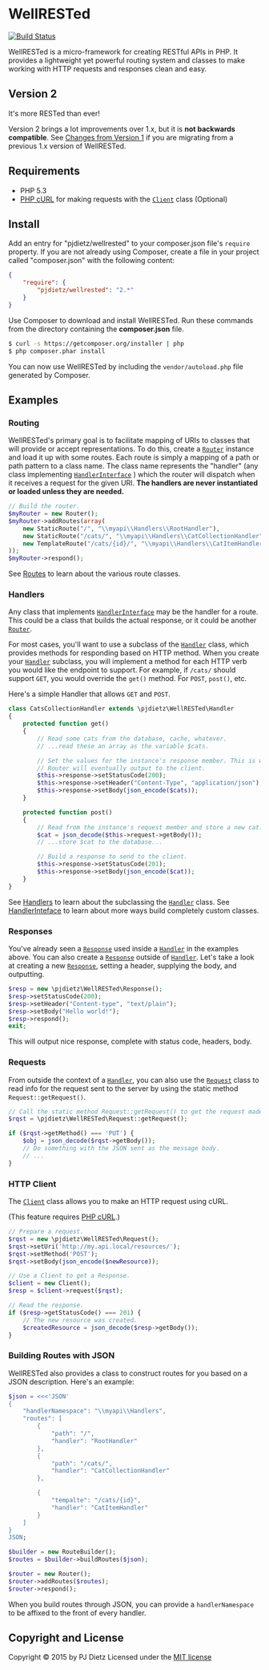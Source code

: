 WellRESTed
==========

[![Build Status](https://travis-ci.org/pjdietz/wellrested.svg?branch=master)](https://travis-ci.org/pjdietz/wellrested)

WellRESTed is a micro-framework for creating RESTful APIs in PHP. It provides a lightweight yet powerful routing system and classes to make working with HTTP requests and responses clean and easy.

Version 2
---------

It's more RESTed than ever!

Version 2 brings a lot improvements over 1.x, but it is **not backwards compatible**. See [Changes from Version 1](https://github.com/pjdietz/wellrested/wiki/Changes-from-Version-1) if you are migrating from a previous 1.x version of WellRESTed.

Requirements
------------

- PHP 5.3
- [PHP cURL](http://php.net/manual/en/book.curl.php) for making requests with the [`Client`](src/pjdietz/WellRESTed/Client.php) class (Optional)


Install
-------

Add an entry for "pjdietz/wellrested" to your composer.json file's `require` property. If you are not already using Composer, create a file in your project called "composer.json" with the following content:

```json
{
    "require": {
        "pjdietz/wellrested": "2.*"
    }
}
```

Use Composer to download and install WellRESTed. Run these commands from the directory containing the **composer.json** file.

```bash
$ curl -s https://getcomposer.org/installer | php
$ php composer.phar install
```

You can now use WellRESTed by including the `vendor/autoload.php` file generated by Composer.


Examples
--------

### Routing

WellRESTed's primary goal is to facilitate mapping of URIs to classes that will provide or accept representations. To do this, create a [`Router`](src/pjdietz/WellRESTed/Router.php) instance and load it up with some routes. Each route is simply a mapping of a path or path pattern to a class name. The class name represents the "handler" (any class implementing [`HandlerInterface`](src/pjdietz/WellRESTed/Interfaces/HandlerInterface.php) ) which the router will dispatch when it receives a request for the given URI. **The handlers are never instantiated or loaded unless they are needed.**

```php
// Build the router.
$myRouter = new Router();
$myRouter->addRoutes(array(
    new StaticRoute("/", "\\myapi\\Handlers\\RootHandler"),
    new StaticRoute("/cats/", "\\myapi\\Handlers\\CatCollectionHandler"),
    new TemplateRoute("/cats/{id}/", "\\myapi\\Handlers\\CatItemHandler")
));
$myRouter->respond();
```

See [Routes](https://github.com/pjdietz/wellrested/wiki/Routes) to learn about the various route classes.


### Handlers

Any class that implements [`HandlerInterface`](src/pjdietz/WellRESTed/Interfaces/HandlerInterface.php) may be the handler for a route. This could be a class that builds the actual response, or it could be another [`Router`](src/pjdietz/WellRESTed/Router.php).

For most cases, you'll want to use a subclass of the [`Handler`](src/pjdietz/WellRESTed/Handler.php) class, which provides methods for responding based on HTTP method. When you create your [`Handler`](src/pjdietz/WellRESTed/Handler.php) subclass, you will implement a method for each HTTP verb you would like the endpoint to support. For example, if `/cats/` should support `GET`, you would override the `get()` method. For `POST`, `post()`, etc.

Here's a simple Handler that allows `GET` and `POST`.

```php
class CatsCollectionHandler extends \pjdietz\WellRESTed\Handler
{
    protected function get()
    {
        // Read some cats from the database, cache, whatever.
        // ...read these an array as the variable $cats.

        // Set the values for the instance's response member. This is what the
        // Router will eventually output to the client.
        $this->response->setStatusCode(200);
        $this->response->setHeader("Content-Type", "application/json");
        $this->response->setBody(json_encode($cats));
    }

    protected function post()
    {
        // Read from the instance's request member and store a new cat.
        $cat = json_decode($this->request->getBody());
        // ...store $cat to the database...

        // Build a response to send to the client.
        $this->response->setStatusCode(201);
        $this->response->setBody(json_encode($cat));
    }
}
```

See [Handlers](https://github.com/pjdietz/wellrested/wiki/Handlers) to learn about the subclassing the [`Handler`](src/pjdietz/WellRESTed/Handler.php) class.
See [HandlerInteface](https://github.com/pjdietz/wellrested/wiki/HandlerInterface) to learn about more ways build completely custom classes.

### Responses

You've already seen a [`Response`](src/pjdietz/WellRESTed/Response.php) used inside a [`Handler`](src/pjdietz/WellRESTed/Handler.php) in the examples above. You can also create a [`Response`](src/pjdietz/WellRESTed/Response.php) outside of [`Handler`](src/pjdietz/WellRESTed/Handler.php). Let's take a look at creating a new [`Response`](src/pjdietz/WellRESTed/Response.php), setting a header, supplying the body, and outputting.

```php
$resp = new \pjdietz\WellRESTed\Response();
$resp->setStatusCode(200);
$resp->setHeader("Content-type", "text/plain");
$resp->setBody("Hello world!");
$resp->respond();
exit;
```

This will output nice response, complete with status code, headers, body.

### Requests

From outside the context of a [`Handler`](src/pjdietz/WellRESTed/Handler.php), you can also use the [`Request`](src/pjdietz/WellRESTed/Request.php) class to read info for the request sent to the server by using the static method `Request::getRequest()`.

```php
// Call the static method Request::getRequest() to get the request made to the server.
$rqst = \pjdietz\WellRESTed\Request::getRequest();

if ($rqst->getMethod() === 'PUT') {
    $obj = json_decode($rqst->getBody());
    // Do something with the JSON sent as the message body.
    // ...
}
```

### HTTP Client

The [`Client`](src/pjdietz/WellRESTed/Client.php) class allows you to make an HTTP request using cURL.

(This feature requires [PHP cURL](http://php.net/manual/en/book.curl.php).)

```php
// Prepare a request.
$rqst = new \pjdietz\WellRESTed\Request();
$rqst->setUri('http://my.api.local/resources/');
$rqst->setMethod('POST');
$rqst->setBody(json_encode($newResource));

// Use a Client to get a Response.
$client = new Client();
$resp = $client->request($rqst);

// Read the response.
if ($resp->getStatusCode() === 201) {
    // The new resource was created.
    $createdResource = json_decode($resp->getBody());
}
```

### Building Routes with JSON

WellRESTed also provides a class to construct routes for you based on a JSON description. Here's an example:

```php
$json = <<<'JSON'
{
    "handlerNamespace": "\\myapi\\Handlers",
    "routes": [
        {
            "path": "/",
            "handler": "RootHandler"
        },
        {
            "path": "/cats/",
            "handler": "CatCollectionHandler"
        },

        {
            "tempalte": "/cats/{id}",
            "handler": "CatItemHandler"
        }
    ]
}
JSON;

$builder = new RouteBuilder();
$routes = $builder->buildRoutes($json);

$router = new Router();
$router->addRoutes($routes);
$router->respond();
```

When you build routes through JSON, you can provide a `handlerNamespace` to be affixed to the front of every handler.


Copyright and License
---------------------
Copyright © 2015 by PJ Dietz
Licensed under the [MIT license](http://opensource.org/licenses/MIT)
